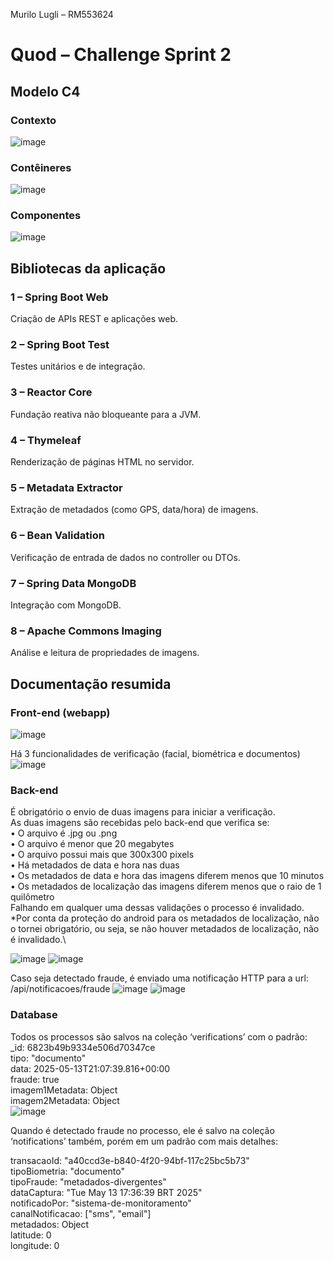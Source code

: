 Murilo Lugli – RM553624

# Quod – Challenge Sprint 2
## Modelo C4
### Contexto
 ![image](https://github.com/user-attachments/assets/d3649fe0-f0f1-4677-9a03-0f28755e4a56)



### Contêineres
 ![image](https://github.com/user-attachments/assets/12636b6c-bc72-42af-803e-c71d42c9a42a)


### Componentes
 ![image](https://github.com/user-attachments/assets/575a209e-c9b4-455e-9cb8-bdae3d03782a)


## Bibliotecas da aplicação
### 1 – Spring Boot Web
Criação de APIs REST e aplicações web.
### 2 – Spring Boot Test
Testes unitários e de integração.
### 3 – Reactor Core
Fundação reativa não bloqueante para a JVM.
### 4 – Thymeleaf
Renderização de páginas HTML no servidor.
### 5 – Metadata Extractor
Extração de metadados (como GPS, data/hora) de imagens.
### 6 – Bean Validation
Verificação de entrada de dados no controller ou DTOs.
### 7 – Spring Data MongoDB
Integração com MongoDB.
### 8 – Apache Commons Imaging
Análise e leitura de propriedades de imagens.

## Documentação resumida
### Front-end (webapp)
 ![image](https://github.com/user-attachments/assets/96904f46-c735-4a74-a66b-f3d4a689a987)

Há 3 funcionalidades de verificação (facial, biométrica e documentos)
![image](https://github.com/user-attachments/assets/68868cca-a8a0-4de4-9aa8-f148f0cc43df)

### Back-end 
É obrigatório o envio de duas imagens para iniciar a verificação.  
As duas imagens são recebidas pelo back-end que verifica se:  
•	O arquivo é .jpg ou .png  
•	O arquivo é menor que 20 megabytes  
•	O arquivo possui mais que 300x300 pixels  
•	Há metadados de data e hora nas duas  
•	Os metadados de data e hora das imagens diferem menos que 10 minutos  
•	Os metadados de localização das imagens diferem menos que o raio de 1 quilômetro  
Falhando em qualquer uma dessas validações o processo é invalidado.  
*Por conta da proteção do android para os metadados de localização, não o tornei obrigatório, ou seja, se não houver metadados de localização, não é invalidado.\
  
  ![image](https://github.com/user-attachments/assets/da92d715-f232-49df-8167-b0e0030f7ee6)
  ![image](https://github.com/user-attachments/assets/a8039e2e-a79f-433e-8f99-c9ab96b8f9c2)

Caso seja detectado fraude, é enviado uma notificação HTTP para a url:  
/api/notificacoes/fraude
![image](https://github.com/user-attachments/assets/5e58783b-8c6c-45ad-9896-89cd2dee0a9b)
![image](https://github.com/user-attachments/assets/74b2f3a1-48af-4104-9e0a-6042e760429b)


 
 






### Database
Todos os processos são salvos na coleção ‘verifications’ com o padrão:  
_id: 6823b49b9334e506d70347ce  
tipo: "documento"  
data: 2025-05-13T21:07:39.816+00:00  
fraude: true  
imagem1Metadata: Object  
imagem2Metadata: Object  
![image](https://github.com/user-attachments/assets/208d7505-8cad-4e77-8888-85a5adc4157a)  

 

Quando é detectado fraude no processo, ele é salvo na coleção ‘notifications’ também, porém em um padrão com mais detalhes:

transacaoId: "a40ccd3e-b840-4f20-94bf-117c25bc5b73"  
tipoBiometria: "documento"  
tipoFraude: "metadados-divergentes"  
dataCaptura: "Tue May 13 17:36:39 BRT 2025"  
notificadoPor: "sistema-de-monitoramento"  
canalNotificacao: ["sms", "email"]  
metadados: Object  
	latitude: 0  
	longitude: 0
